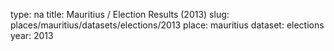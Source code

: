 type: na
title: Mauritius / Election Results (2013)
slug: places/mauritius/datasets/elections/2013
place: mauritius
dataset: elections
year: 2013
